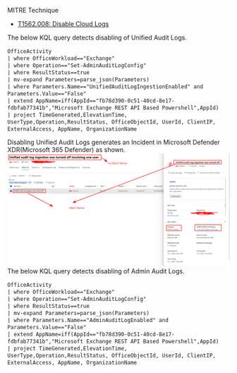MITRE Technique
- [T1562.008: Disable Cloud Logs](https://attack.mitre.org/techniques/T1562/008/)  

The below KQL query detects disabling of Unified Audit Logs.  
```
OfficeActivity
| where OfficeWorkload=="Exchange"
| where Operation=="Set-AdminAuditLogConfig"
| where ResultStatus==true
| mv-expand Parameters=parse_json(Parameters)
| where Parameters.Name=="UnifiedAuditLogIngestionEnabled" and Parameters.Value=="False"
| extend AppName=iff(AppId=="fb78d390-0c51-40cd-8e17-fdbfab77341b","Microsoft Exchange REST API Based Powershell",AppId)
| project TimeGenerated,ElevationTime, UserType,Operation,ResultStatus, OfficeObjectId, UserId, ClientIP, ExternalAccess, AppName, OrganizationName
```
Disabling Unified Audit Logs generates an Incident in Microsoft Defender XDR(Microsoft 365 Defender) as shown.
![Defender Alert](Images/UnifiedAuditLogDisabled.png)
The below KQL query detects disabling of Admin Audit Logs.  
```
OfficeActivity
| where OfficeWorkload=="Exchange"
| where Operation=="Set-AdminAuditLogConfig"
| where ResultStatus==true
| mv-expand Parameters=parse_json(Parameters)
| where Parameters.Name=="AdminAuditLogEnabled" and Parameters.Value=="False"
| extend AppName=iff(AppId=="fb78d390-0c51-40cd-8e17-fdbfab77341b","Microsoft Exchange REST API Based Powershell",AppId)
| project TimeGenerated,ElevationTime, UserType,Operation,ResultStatus, OfficeObjectId, UserId, ClientIP, ExternalAccess, AppName, OrganizationName
```
